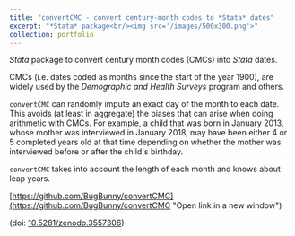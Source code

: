 ```yaml
---
title: "convertCMC - convert century-month codes to *Stata* dates"
excerpt: "*Stata* package<br/><img src='/images/500x300.png'>"
collection: portfolio
---
```


*Stata* package to convert century month codes (CMCs) into *Stata* dates.

CMCs (i.e. dates coded as months since the start of the year 1900), are widely used by the *Demographic and Health Surveys* program and others.

`convertCMC` can randomly impute an exact day of the month to each date. This avoids (at least in aggregate) the biases that can arise when doing arithmetic with CMCs. For example, a child that was born in January 2013, whose mother was interviewed in January 2018, may have been either 4 or 5 completed years old at that time depending on whether the mother was interviewed before or after the child's birthday.

`convertCMC` takes into account the length of each month and knows about leap years. 

[https://github.com/BugBunny/convertCMC](https://github.com/BugBunny/convertCMC "Open link in a new window")

(doi: [10.5281/zenodo.3557306](https://doi.org/10.5281/zenodo.3557306)) 
